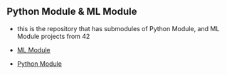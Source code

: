 ## Python Module & ML Module
- this is the repository that has submodules of Python Module, and ML Module projects from 42

- [ML Module](https://github.com/sungyongcho/ml_module)
- [Python Module](https://github.com/sungyongcho/python_module)
